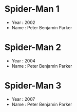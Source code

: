 # Spider-Man 1
- Year : 2002 
- Name : Peter Benjamin Parker

# Spider-Man 2
- Year : 2004
- Name : Peter Benjamin Parker

# Spider-Man 3
- Year : 2007
- Name : Peter Benjamin Parker

